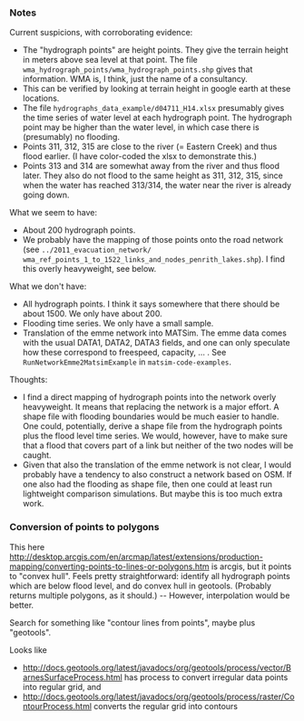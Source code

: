### Notes

Current suspicions, with corroborating evidence:
* The "hydrograph points" are height points.  They give the terrain height in meters above sea level at that point.  The file `wma_hydrograph_points/wma_hydrograph_points.shp` gives that information.  WMA is, I think, just the name of a consultancy.
* This can be verified by looking at terrain height in google earth at these locations.
* The file `hydrographs_data_example/d04711_H14.xlsx` presumably gives the time series of water level at each hydrograph point.  The hydrograph point may be higher than the water level, in which case there is (presumably) no flooding.
* Points 311, 312, 315 are close to the river (= Eastern Creek) and thus flood earlier.  (I have color-coded the xlsx to demonstrate this.)
* Points 313 and 314 are somewhat away from the river and thus flood later.  They also do not flood to the same height as 311, 312, 315, since when the water has reached 313/314, the water near the river is already going down.

What we seem to have:
* About 200 hydrograph points.
* We probably have the mapping of those points onto the road network (see `../2011_evacuation_network/ wma_ref_points_1_to_1522_links_and_nodes_penrith_lakes.shp`). I find this overly heavyweight, see below.



What we don't have:
* All hydrograph points.  I think it says somewhere that there should be about 1500.  We only have about 200.
* Flooding time series.  We only have a small sample.
* Translation of the emme network into MATSim.  The emme data comes with the usual DATA1, DATA2, DATA3 fields, and one can only speculate how these correspond to freespeed, capacity, ... .  See `RunNetworkEmme2MatsimExample` in `matsim-code-examples`.

Thoughts:
* I find a direct mapping of hydrograph points into the network overly heavyweight.  It means that replacing the network is a major effort.  A shape file with flooding boundaries would be much easier to handle.  One could, potentially, derive a shape file from the hydrograph points plus the flood level time series.  We would, however, have to make sure that a flood that covers part of a link but neither of the two nodes will be caught.
* Given that also the translation of the emme network is not clear, I would probably have a tendency to also construct a network based on OSM.  If one also had the flooding as shape file, then one could at least run lightweight comparison simulations.  But maybe this is too much extra work.

### Conversion of points to polygons

This here http://desktop.arcgis.com/en/arcmap/latest/extensions/production-mapping/converting-points-to-lines-or-polygons.htm is arcgis, but it points to "convex hull".  Feels pretty straightforward: identify all hydrograph points which are below flood level, and do convex hull in geotools.  (Probably returns multiple polygons, as it should.) -- However, interpolation would be better.

Search for something like "contour lines from points", maybe plus "geotools".

Looks like
* http://docs.geotools.org/latest/javadocs/org/geotools/process/vector/BarnesSurfaceProcess.html has process to convert irregular data points into regular grid, and
* http://docs.geotools.org/latest/javadocs/org/geotools/process/raster/ContourProcess.html converts the regular grid into contours
